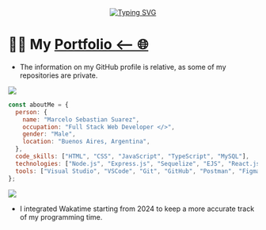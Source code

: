 <div align="center">
  <a href="https://rysted.netlify.app/"><img src="https://readme-typing-svg.demolab.com?font=Redressed&size=30&pause=1000&center=true&vCenter=true&random=false&width=435&lines=Hi%2C+I'm+Rysted%2C+a+web+developer;Check+out+my+portfolio" alt="Typing SVG" /></a>
</div>

# :man_technologist: My [Portfolio <-- 🌐](https://rysted.netlify.app/)

- The information on my GitHub profile is relative, as some of my repositories are private.

![](https://komarev.com/ghpvc/?username=Rysted&color=blueviolet&label=PROFILE+VIEWS)


```javascript
const aboutMe = {
  person: {
    name: "Marcelo Sebastian Suarez",
    occupation: "Full Stack Web Developer </>",
    gender: "Male",
    location: "Buenos Aires, Argentina",
  },
  code_skills: ["HTML", "CSS", "JavaScript", "TypeScript", "MySQL"],
  technologies: ["Node.js", "Express.js", "Sequelize", "EJS", "React.js"],
  tools: ["Visual Studio", "VSCode", "Git", "GitHub", "Postman", "Figma", "Prepros"],
};
```
<img src="https://wakatime.com/share/@Rysted/6677472a-1a95-4219-9e51-8c54dccf1285.svg">

- I integrated Wakatime starting from 2024 to keep a more accurate track of my programming time.

